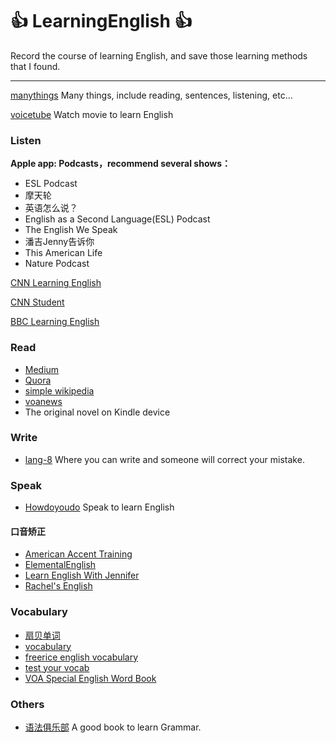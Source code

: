 # :thumbsup: LearningEnglish :thumbsup:

Record the course of learning English, and save those learning methods that I found.

---

[manythings](http://www.manythings.org/) Many things, include reading, sentences, listening, etc...

[voicetube](https://tw.voicetube.com/) Watch movie to learn English

### Listen

**Apple app: Podcasts，recommend several shows：**

* ESL Podcast
* 摩天轮
* 英语怎么说？
* English as a Second Language(ESL) Podcast
* The English We Speak
* 潘吉Jenny告诉你
* This American Life
* Nature Podcast

[CNN Learning English](https://cnn-learn-english.papagei.com)

[CNN Student](https://www.youtube.com/user/CNNStudent)

[BBC Learning English](https://www.youtube.com/user/bbclearningenglish)

### Read

* [Medium](https://medium.com/)
* [Quora](https://www.quora.com/)
* [simple wikipedia](https://simple.wikipedia.org)
* [voanews](http://learningenglish.voanews.com/)
* The original novel on Kindle device

### Write

* [lang-8](http://lang-8.com/) Where you can write and someone will correct your mistake.

### Speak

* [Howdoyoudo](https://howdoyou.do/) Speak to learn English

#### 口音矫正

* [American Accent Training](http://pan.baidu.com/s/1skBcbTV)
* [ElementalEnglish](https://www.youtube.com/user/eLeMentalEnglish)
* [Learn English With Jennifer](https://www.youtube.com/channel/UCtz_RVHDGCb4qFjTsnKzFlg)
* [Rachel's English](https://www.youtube.com/user/rachelsenglish/videos)

### Vocabulary

* [扇贝单词](http://www.shanbay.com/)
* [vocabulary](https://www.vocabulary.com/)
* [freerice english vocabulary](http://freerice.com/#/english-vocabulary/1525)
* [test your vocab](http://testyourvocab.com/)
* [VOA Special English Word Book](https://simple.wikipedia.org/wiki/Wikipedia:VOA_Special_English_Word_Book)

### Others

* [语法俱乐部](https://zhusandiao.gitbooks.io/grammar-club/content/xu.html) A good book to learn Grammar.

